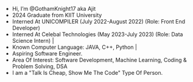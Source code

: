 - Hi, I’m @GothamKnight17 aka Ajit
- 2024 Graduate from KIIT University 
- Interned At UNICOMPILER (July 2022-August 2022) (Role: Front End Developer)
- Interned At Celebal Technologies (May 2023-July 2023) (Role: Data Science Intern) | 
- Known Computer Language: JAVA, C++, Python | 
- Aspiring Software Engineer.
- Area Of Interest: Software Development, Machine Learning, Coding & Problem Solving, DSA
- I am a "Talk Is Cheap, Show Me The Code" Type Of Person.

<!---
GothamKnight23/GothamKnight23 is a ✨ special ✨ repository because its `README.md` (this file) appears on your GitHub profile.
You can click the Preview link to take a look at your changes.
--->
